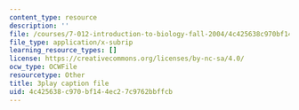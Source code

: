 ```yaml
---
content_type: resource
description: ''
file: /courses/7-012-introduction-to-biology-fall-2004/4c425638c970bf144ec27c9762bbffcb_R6AtInDjsrM.srt
file_type: application/x-subrip
learning_resource_types: []
license: https://creativecommons.org/licenses/by-nc-sa/4.0/
ocw_type: OCWFile
resourcetype: Other
title: 3play caption file
uid: 4c425638-c970-bf14-4ec2-7c9762bbffcb
---
```

